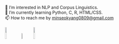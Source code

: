 🚀 I’m interested in NLP and Corpus Linguistics.
<br/>🌱 I’m currently learning Python, C, R, HTML/CSS.
<br/>📫 How to reach me by minseokyang0809@gmail.com 
<br/><br/>
<a href="https://odanttoi.tistory.com/"><img src="https://img.shields.io/badge/Tech Blog-000000?style=for-the-badge&logo=Tistory&logoColor=white" width=10%></a>
<a href="https://rpubs.com/minseok0809/"><img src="https://img.shields.io/badge/RPubs-276DC3?style=for-the-badge&logo=R&logoColor=white" width=7%></a>
<a href="https://minseok0809.github.io/"><img src="https://img.shields.io/badge/Tech Blog-000000?style=for-the-badge&logo=Github&logoColor=white" width=10%></a>
